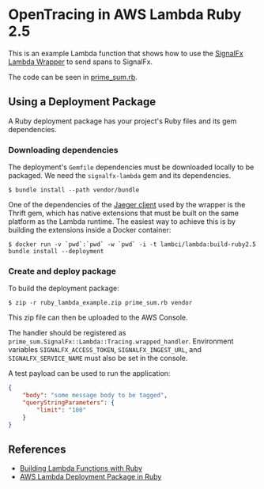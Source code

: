 # OpenTracing in AWS Lambda Ruby 2.5

This is an example Lambda function that shows how to use the
[SignalFx Lambda Wrapper](https://github.com/signalfx/lambda-ruby) to send spans to SignalFx.

The code can be seen in [prime_sum.rb](./prime_sum.rb).

## Using a Deployment Package

A Ruby deployment package has your project's Ruby files and its gem dependencies.

### Downloading dependencies

The deployment's `Gemfile` dependencies must be downloaded locally to be
packaged. We need the `signalfx-lambda` gem and its dependencies.

    $ bundle install --path vendor/bundle

One of the dependencies of the [Jaeger client](https://github.com/salemove/jaeger-client-ruby) used by the wrapper is the
Thrift gem, which has native extensions that must be built on the same platform
as the Lambda runtime. The easiest way to achieve this is by building the
extensions inside a Docker container:

    $ docker run -v `pwd`:`pwd` -w `pwd` -i -t lambci/lambda:build-ruby2.5 bundle install --deployment

### Create and deploy package

To build the deployment package:

    $ zip -r ruby_lambda_example.zip prime_sum.rb vendor

This zip file can then be uploaded to the AWS Console.

The handler should be registered as `prime_sum.SignalFx::Lambda::Tracing.wrapped_handler`. Environment
variables `SIGNALFX_ACCESS_TOKEN`, `SIGNALFX_INGEST_URL`, and
`SIGNALFX_SERVICE_NAME` must also be set in the console.

A test payload can be used to run the application:

```json
{
    "body": "some message body to be tagged",
    "queryStringParameters": {
        "limit": "100"
    }
}
```

## References

- [Building Lambda Functions with Ruby]( https://docs.aws.amazon.com/lambda/latest/dg/lambda-ruby.html )
- [AWS Lambda Deployment Package in Ruby]( https://docs.aws.amazon.com/lambda/latest/dg/ruby-package.html )
